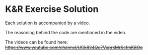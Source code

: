 # K&R Exercise Solution

Each solution is accompanied by a video. 

The reasoning behind the code are mentioned in the video.

The videos can be found here: ~~https://www.youtube.com/channel/UCk824Qc7VeprkMrSsfmK8Og~~
